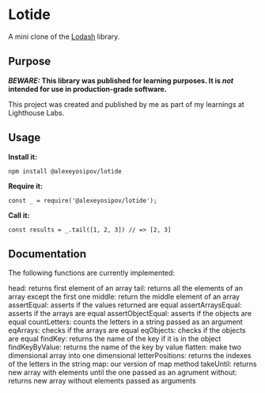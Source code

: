 
# Lotide

A mini clone of the [Lodash](https://lodash.com) library.

## Purpose

**_BEWARE:_ This library was published for learning purposes. It is _not_ intended for use in production-grade software.**

This project was created and published by me as part of my learnings at Lighthouse Labs. 

## Usage

**Install it:**

`npm install @alexeyosipov/lotide`

**Require it:**

`const _ = require('@alexeyosipov/lotide');`

**Call it:**

`const results = _.tail([1, 2, 3]) // => [2, 3]`

## Documentation

The following functions are currently implemented:

  head: returns first element of an array
  tail: returns all the elements of an array except the first one
  middle: return the middle element of an array
  assertEqual: asserts if the values returned are equal
  assertArraysEqual: asserts if the arrays are equal
  assertObjectEqual: asserts if the objects are equal
  countLetters: counts the letters in a string passed as an argument
  eqArrays: checks if the arrays are equal
  eqObjects: checks if the objects are equal
  findKey: returns the name of the key if it is in the object
  findKeyByValue: returns the name of the key by value 
  flatten: make two dimensional array into one dimensional
  letterPositions: returns the indexes of the letters in the string
  map: our version of map method 
  takeUntil: returns new array with elements until the one passed as an agrument
  without: returns new array without elements passed as arguments

